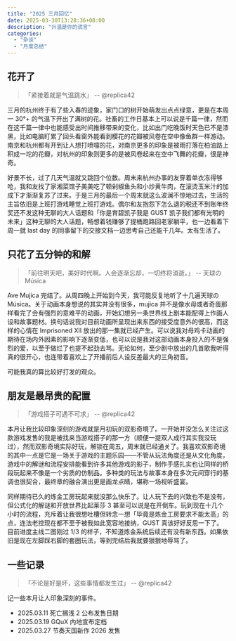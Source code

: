 ```yaml
---
title: "2025 三月回忆"
date: 2025-03-30T13:28:36+08:00
description: "升温是你的谎言"
categories:
  - "杂谈"
  - "月度总结"
---
```


## 花开了

> 「紧接着就是气温跳水」 -- @replica42

三月的杭州终于有了些入春的迹象，家门口的树开始萌发出点点绿意，更是在本周一 30°+ 的气温下开出了满树的花。社畜的工作日基本上可以说是千篇一律，然而在这千篇一律中也能感受出时间推移带来的变化，比如出门吃晚饭时天色已不是漆黑，比如电脑盯累了回头看窗外能看到樱花的花瓣被风卷在空中像鱼群一样游动。南京和杭州都有开到让人想打喷嚏的花，对南京更多的印象是被雨打落在柏油路上积成一坨的花瓣，对杭州的印象则更多的是被风卷起来在空中飞舞的花瓣，很是神奇。

好景不长，过了几天气温就又跳回个位数。周末来杭州办事的友穿着单衣冻得够呛，我和友找了家湘菜馆子美美吃了顿剁椒鱼头和小炒黄牛肉，在滚烫玉米汁的加成下才渐渐复苏了过来。于是三月的最后一个周末就这么波澜不惊地过去，生活的主旨依旧是上班打游戏睡觉上班打游戏。偶尔和友抱怨下怎么退的税还不到账年终奖还不发这种无聊的大人话题和「你是育碧凯子我是 GUST 凯子我们都有光明的未来」这种无聊的大人话题，畅想着钱赚够了提桶跑路回老家躺平，也一边看着下周一就 last day 的同事留下的交接文档一边思考自己还能干几年。太有生活了。

## 只花了五分钟的和解

> 「前往明天吧，美好时代啊。人会逐渐忘却，一切终将消逝。」 -- 天球のMúsica

Ave Mujica 完结了。从周四晚上开始到今天，我可能反复地听了十几遍天球のMúsica。关于动画本身想说的其实并没有很多，mujica 并不是像水母或者奇蛋那样看完了会有强烈的意难平的动画，开始幻想另一条世界线上剧本能配得上作画人设和故事题材。换句话说我对目前动画所呈现出来东西的接受度意外的很高，而这样的心情在 Imprisoned XII 放出的那一集就已经产生。可以说我对母鸡卡动画的期待在场内外因素的影响下逐渐变低，也可以说是我对这部动画本身投入的不是强烈的爱，以至于做烂了也提不起劲去骂。无论如何，至少剧中放出的几首歌我听得真的很开心，也连带着喜欢上了开播前后人设反差最大的三角初音。

可能我真的算比较好打发的观众。

## 朋友是最昂贵的配置

> 「游戏搭子可遇不可求」 -- @replica42

本月让我比较印象深刻的游戏就是月初玩的双影奇境了。一开始并没怎么关注过这款游戏发售的我是被找来当游戏搭子的那一方（顺便一提双人成行其实我没玩过），然而双影奇境实际好玩，解锁在周五，周末就已经通关了。我喜欢双影奇境的其中一点是它是一场关于游戏的主题乐园——不管从玩法角度还是从文化角度，游戏中的解谜和流程安排能看到许多其他游戏的影子，制作手感扎实也让同样的桥段玩起来不像是一个劣质的仿制品。多种类的玩法与故事本身在多次元间穿行的基调也很契合，最终章的融合演出更是画龙点睛，堪称一场视听盛宴。

同样期待已久的炼金工房玩起来就没那么快乐了。让人玩下去的兴致也不是没有，但公式化的解谜和开放世界比起莱莎 3 甚至可以说是在开倒车。玩到现在十几个小时的流程，充斥着让我很想吐槽但转念一想「毕竟是炼金工房要求不能太高」的点，连法老控现在都不至于被我如此宽容地接纳，GUST 真该好好反思一下了。目前进度主线二图刚过 1/3 的样子，不知道炼金系统后续还有没有新东西。如果依旧是现在左脚踩右脚的套圈玩法，等到完结后我就要狠狠地辱骂了。

## 一些记录

> 「不论是好是坏，这些事情都发生过」 -- @replica42

记一些本月让人印象深刻的事件。

* 2025.03.11 死亡搁浅 2 公布发售日期
* 2025.03.19 GQuX 内地宣布定档
* 2025.03.27 节奏天国新作 2026 发售
